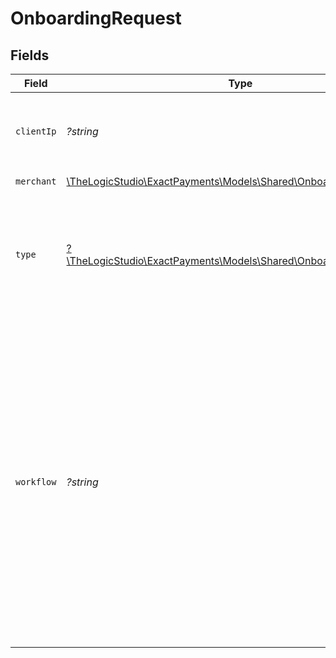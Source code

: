 # OnboardingRequest


## Fields

| Field                                                                                                                                                                                                                                                              | Type                                                                                                                                                                                                                                                               | Required                                                                                                                                                                                                                                                           | Description                                                                                                                                                                                                                                                        | Example                                                                                                                                                                                                                                                            |
| ------------------------------------------------------------------------------------------------------------------------------------------------------------------------------------------------------------------------------------------------------------------ | ------------------------------------------------------------------------------------------------------------------------------------------------------------------------------------------------------------------------------------------------------------------ | ------------------------------------------------------------------------------------------------------------------------------------------------------------------------------------------------------------------------------------------------------------------ | ------------------------------------------------------------------------------------------------------------------------------------------------------------------------------------------------------------------------------------------------------------------ | ------------------------------------------------------------------------------------------------------------------------------------------------------------------------------------------------------------------------------------------------------------------ |
| `clientIp`                                                                                                                                                                                                                                                         | *?string*                                                                                                                                                                                                                                                          | :heavy_minus_sign:                                                                                                                                                                                                                                                 | The IP address of the client who sent the Onboarding Application.                                                                                                                                                                                                  | 63.45.12.34                                                                                                                                                                                                                                                        |
| `merchant`                                                                                                                                                                                                                                                         | [\TheLogicStudio\ExactPayments\Models\Shared\OnboardingMerchant](../../Models/Shared/OnboardingMerchant.md)                                                                                                                                                        | :heavy_check_mark:                                                                                                                                                                                                                                                 | N/A                                                                                                                                                                                                                                                                |                                                                                                                                                                                                                                                                    |
| `type`                                                                                                                                                                                                                                                             | [?\TheLogicStudio\ExactPayments\Models\Shared\OnboardingRequestType](../../Models/Shared/OnboardingRequestType.md)                                                                                                                                                 | :heavy_minus_sign:                                                                                                                                                                                                                                                 | The type of entity being boarded. To onboard a Partner use `organization` and to onboard a Merchant use `account`.                                                                                                                                                 | organization                                                                                                                                                                                                                                                       |
| `workflow`                                                                                                                                                                                                                                                         | *?string*                                                                                                                                                                                                                                                          | :heavy_minus_sign:                                                                                                                                                                                                                                                 | The Workflow Identifier that will be used to onboard the Application. If the Workflow identifier is not sent (or) the Workflow identifier sent is wrong, then the default Workflow of the Organization that is submitting the Onboarding Application will be used. | 63efb29650b4bb4b4f6fd5f4                                                                                                                                                                                                                                           |